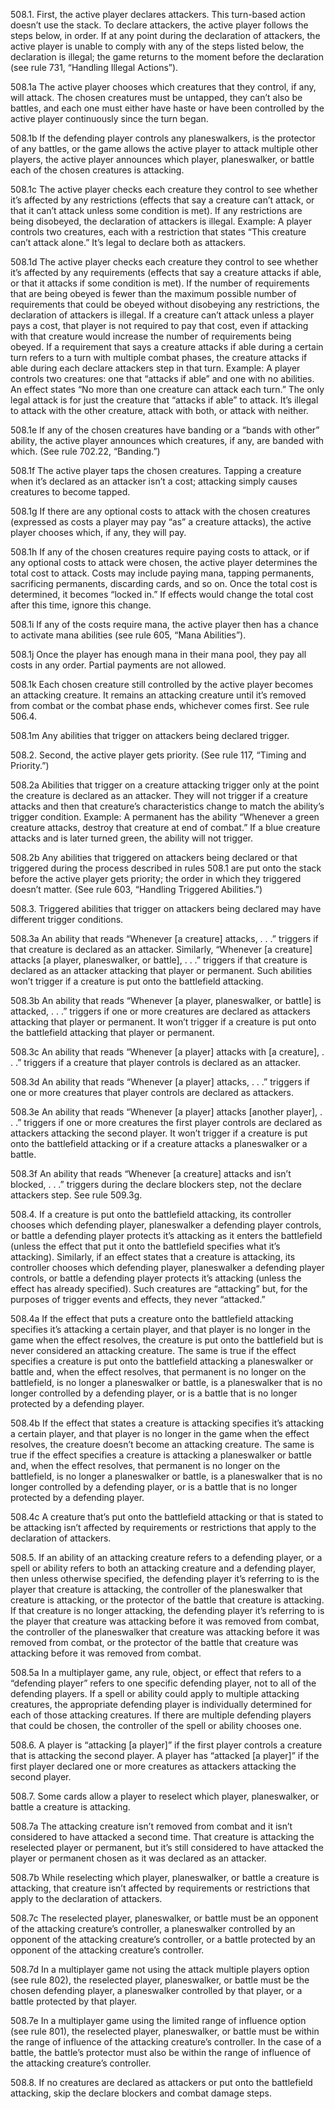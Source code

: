 508.1. First, the active player declares attackers. This turn-based action doesn’t use the stack. To declare attackers, the active player follows the steps below, in order. If at any point during the declaration of attackers, the active player is unable to comply with any of the steps listed below, the declaration is illegal; the game returns to the moment before the declaration (see rule 731, “Handling Illegal Actions”).

508.1a The active player chooses which creatures that they control, if any, will attack. The chosen creatures must be untapped, they can’t also be battles, and each one must either have haste or have been controlled by the active player continuously since the turn began.

508.1b If the defending player controls any planeswalkers, is the protector of any battles, or the game allows the active player to attack multiple other players, the active player announces which player, planeswalker, or battle each of the chosen creatures is attacking.

508.1c The active player checks each creature they control to see whether it’s affected by any restrictions (effects that say a creature can’t attack, or that it can’t attack unless some condition is met). If any restrictions are being disobeyed, the declaration of attackers is illegal.
Example: A player controls two creatures, each with a restriction that states “This creature can’t attack alone.” It’s legal to declare both as attackers.

508.1d The active player checks each creature they control to see whether it’s affected by any requirements (effects that say a creature attacks if able, or that it attacks if some condition is met). If the number of requirements that are being obeyed is fewer than the maximum possible number of requirements that could be obeyed without disobeying any restrictions, the declaration of attackers is illegal. If a creature can’t attack unless a player pays a cost, that player is not required to pay that cost, even if attacking with that creature would increase the number of requirements being obeyed. If a requirement that says a creature attacks if able during a certain turn refers to a turn with multiple combat phases, the creature attacks if able during each declare attackers step in that turn.
Example: A player controls two creatures: one that “attacks if able” and one with no abilities. An effect states “No more than one creature can attack each turn.” The only legal attack is for just the creature that “attacks if able” to attack. It’s illegal to attack with the other creature, attack with both, or attack with neither.

508.1e If any of the chosen creatures have banding or a “bands with other” ability, the active player announces which creatures, if any, are banded with which. (See rule 702.22, “Banding.”)

508.1f The active player taps the chosen creatures. Tapping a creature when it’s declared as an attacker isn’t a cost; attacking simply causes creatures to become tapped.

508.1g If there are any optional costs to attack with the chosen creatures (expressed as costs a player may pay “as” a creature attacks), the active player chooses which, if any, they will pay.

508.1h If any of the chosen creatures require paying costs to attack, or if any optional costs to attack were chosen, the active player determines the total cost to attack. Costs may include paying mana, tapping permanents, sacrificing permanents, discarding cards, and so on. Once the total cost is determined, it becomes “locked in.” If effects would change the total cost after this time, ignore this change.

508.1i If any of the costs require mana, the active player then has a chance to activate mana abilities (see rule 605, “Mana Abilities”).

508.1j Once the player has enough mana in their mana pool, they pay all costs in any order. Partial payments are not allowed.

508.1k Each chosen creature still controlled by the active player becomes an attacking creature. It remains an attacking creature until it’s removed from combat or the combat phase ends, whichever comes first. See rule 506.4.

508.1m Any abilities that trigger on attackers being declared trigger.

508.2. Second, the active player gets priority. (See rule 117, “Timing and Priority.”)

508.2a Abilities that trigger on a creature attacking trigger only at the point the creature is declared as an attacker. They will not trigger if a creature attacks and then that creature’s characteristics change to match the ability’s trigger condition.
Example: A permanent has the ability “Whenever a green creature attacks, destroy that creature at end of combat.” If a blue creature attacks and is later turned green, the ability will not trigger.

508.2b Any abilities that triggered on attackers being declared or that triggered during the process described in rules 508.1 are put onto the stack before the active player gets priority; the order in which they triggered doesn’t matter. (See rule 603, “Handling Triggered Abilities.”)

508.3. Triggered abilities that trigger on attackers being declared may have different trigger conditions.

508.3a An ability that reads “Whenever [a creature] attacks, . . .” triggers if that creature is declared as an attacker. Similarly, “Whenever [a creature] attacks [a player, planeswalker, or battle], . . .” triggers if that creature is declared as an attacker attacking that player or permanent. Such abilities won’t trigger if a creature is put onto the battlefield attacking.

508.3b An ability that reads “Whenever [a player, planeswalker, or battle] is attacked, . . .” triggers if one or more creatures are declared as attackers attacking that player or permanent. It won’t trigger if a creature is put onto the battlefield attacking that player or permanent.

508.3c An ability that reads “Whenever [a player] attacks with [a creature], . . .” triggers if a creature that player controls is declared as an attacker.

508.3d An ability that reads “Whenever [a player] attacks, . . .” triggers if one or more creatures that player controls are declared as attackers.

508.3e An ability that reads “Whenever [a player] attacks [another player], . . .” triggers if one or more creatures the first player controls are declared as attackers attacking the second player. It won’t trigger if a creature is put onto the battlefield attacking or if a creature attacks a planeswalker or a battle.

508.3f An ability that reads “Whenever [a creature] attacks and isn’t blocked, . . .” triggers during the declare blockers step, not the declare attackers step. See rule 509.3g.

508.4. If a creature is put onto the battlefield attacking, its controller chooses which defending player, planeswalker a defending player controls, or battle a defending player protects it’s attacking as it enters the battlefield (unless the effect that put it onto the battlefield specifies what it’s attacking). Similarly, if an effect states that a creature is attacking, its controller chooses which defending player, planeswalker a defending player controls, or battle a defending player protects it’s attacking (unless the effect has already specified). Such creatures are “attacking” but, for the purposes of trigger events and effects, they never “attacked.”

508.4a If the effect that puts a creature onto the battlefield attacking specifies it’s attacking a certain player, and that player is no longer in the game when the effect resolves, the creature is put onto the battlefield but is never considered an attacking creature. The same is true if the effect specifies a creature is put onto the battlefield attacking a planeswalker or battle and, when the effect resolves, that permanent is no longer on the battlefield, is no longer a planeswalker or battle, is a planeswalker that is no longer controlled by a defending player, or is a battle that is no longer protected by a defending player.

508.4b If the effect that states a creature is attacking specifies it’s attacking a certain player, and that player is no longer in the game when the effect resolves, the creature doesn’t become an attacking creature. The same is true if the effect specifies a creature is attacking a planeswalker or battle and, when the effect resolves, that permanent is no longer on the battlefield, is no longer a planeswalker or battle, is a planeswalker that is no longer controlled by a defending player, or is a battle that is no longer protected by a defending player.

508.4c A creature that’s put onto the battlefield attacking or that is stated to be attacking isn’t affected by requirements or restrictions that apply to the declaration of attackers.

508.5. If an ability of an attacking creature refers to a defending player, or a spell or ability refers to both an attacking creature and a defending player, then unless otherwise specified, the defending player it’s referring to is the player that creature is attacking, the controller of the planeswalker that creature is attacking, or the protector of the battle that creature is attacking. If that creature is no longer attacking, the defending player it’s referring to is the player that creature was attacking before it was removed from combat, the controller of the planeswalker that creature was attacking before it was removed from combat, or the protector of the battle that creature was attacking before it was removed from combat.

508.5a In a multiplayer game, any rule, object, or effect that refers to a “defending player” refers to one specific defending player, not to all of the defending players. If a spell or ability could apply to multiple attacking creatures, the appropriate defending player is individually determined for each of those attacking creatures. If there are multiple defending players that could be chosen, the controller of the spell or ability chooses one.

508.6. A player is “attacking [a player]” if the first player controls a creature that is attacking the second player. A player has “attacked [a player]” if the first player declared one or more creatures as attackers attacking the second player.

508.7. Some cards allow a player to reselect which player, planeswalker, or battle a creature is attacking.

508.7a The attacking creature isn’t removed from combat and it isn’t considered to have attacked a second time. That creature is attacking the reselected player or permanent, but it’s still considered to have attacked the player or permanent chosen as it was declared as an attacker.

508.7b While reselecting which player, planeswalker, or battle a creature is attacking, that creature isn’t affected by requirements or restrictions that apply to the declaration of attackers.

508.7c The reselected player, planeswalker, or battle must be an opponent of the attacking creature’s controller, a planeswalker controlled by an opponent of the attacking creature’s controller, or a battle protected by an opponent of the attacking creature’s controller.

508.7d In a multiplayer game not using the attack multiple players option (see rule 802), the reselected player, planeswalker, or battle must be the chosen defending player, a planeswalker controlled by that player, or a battle protected by that player.

508.7e In a multiplayer game using the limited range of influence option (see rule 801), the reselected player, planeswalker, or battle must be within the range of influence of the attacking creature’s controller. In the case of a battle, the battle’s protector must also be within the range of influence of the attacking creature’s controller.

508.8. If no creatures are declared as attackers or put onto the battlefield attacking, skip the declare blockers and combat damage steps.